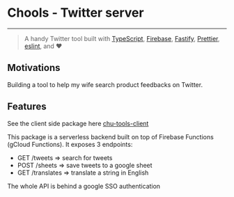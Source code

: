 # Chools - Twitter server

---

> A handy Twitter tool built with [TypeScript](https://www.typescriptlang.org/),
> [Firebase](https://firebase.google.com/), [Fastify](https://www.fastify.io/),
> [Prettier](https://prettier.io/), [eslint](https://eslint.org/), and ❤️

## Motivations

Building a tool to help my wife search product feedbacks on Twitter.

## Features

See the client side package here [chu-tools-client](https://github.com/gairal/chu-tools-client)

This package is a serverless backend built on top of Firebase Functions (gCloud Functions). It exposes 3 endpoints:

- GET /tweets => search for tweets
- POST /sheets => save tweets to a google sheet
- GET /translates => translate a string in English

The whole API is behind a google SSO authentication
